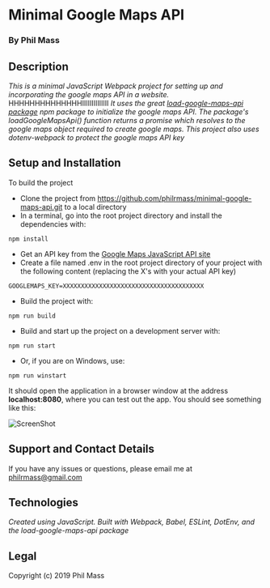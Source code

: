 # Minimal Google Maps API

### By **Phil Mass**

## Description
_This is a minimal JavaScript Webpack project for setting up and incorporating the google maps API in a website._
HHHHHHHHHHHHHHIIIIIIIIIIIIII
_It uses the great [load-google-maps-api package](https://www.npmjs.com/package/load-google-maps-api) npm package to initialize the google maps API. The package's loadGoogleMapsApi() function returns a promise which resolves to the google maps object required to create google maps. This project also uses dotenv-webpack to protect the google maps API key_

## Setup and Installation

To build the project
* Clone the project from https://github.com/philrmass/minimal-google-maps-api.git to a local directory
* In a terminal, go into the root project directory and install the dependencies with:
```console
npm install
```
* Get an API key from the [Google Maps JavaScript API site](https://developers.google.com/maps/documentation/javascript/get-api-key)
* Create a file named .env in the root project directory of your project with the following content (replacing the X's with your actual API key)
```console
GOOGLEMAPS_KEY=XXXXXXXXXXXXXXXXXXXXXXXXXXXXXXXXXXXXXXX 
```
* Build the project with:
```console
npm run build 
```
* Build and start up the project on a development server with:
```console
npm run start
```
* Or, if you are on Windows, use:
```console
npm run winstart
```
It should open the application in a browser window at the address **localhost:8080**, where you can test out the app. You should see something like this:

![ScreenShot](/img/screenShot.png)

## Support and Contact Details

If you have any issues or questions, please email me at philrmass@gmail.com

## Technologies

_Created using JavaScript. Built with Webpack, Babel, ESLint, DotEnv, and the load-google-maps-api package_

## Legal

Copyright (c) 2019 Phil Mass
